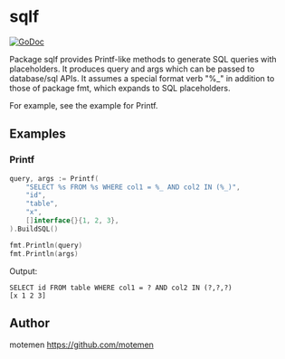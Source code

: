 # sqlf

[![GoDoc](https://godoc.org/github.com/motemen/go-sqlf?status.svg)](https://godoc.org/github.com/motemen/go-sqlf)

Package sqlf provides Printf-like methods to generate SQL queries with placeholders.
It produces query and args which can be passed to database/sql APIs.
It assumes a special format verb "%_" in addition to those of package fmt,
which expands to SQL placeholders.

For example, see the example for Printf.

## Examples

### Printf

```go
query, args := Printf(
	"SELECT %s FROM %s WHERE col1 = %_ AND col2 IN (%_)",
	"id",
	"table",
	"x",
	[]interface{}{1, 2, 3},
).BuildSQL()

fmt.Println(query)
fmt.Println(args)
```

Output:
```
SELECT id FROM table WHERE col1 = ? AND col2 IN (?,?,?)
[x 1 2 3]

```

## Author

motemen <https://github.com/motemen>
